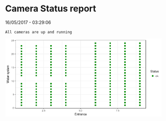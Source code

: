 Camera Status report
================
16/05/2017 - 03:29:06

    All cameras are up and running

![](camreport_files/figure-markdown_github/unnamed-chunk-2-1.png)

